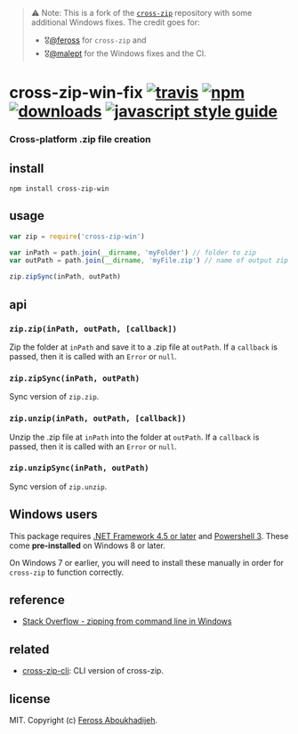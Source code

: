 > ⚠️ Note: This is a fork of the [`cross-zip`](https://github.com/feross/cross-zip) repository with some additional Windows fixes.
> The credit goes for:
> - 🎖️[@feross](https://github.com/) for `cross-zip` and 
> - 🎖️[@malept](https://github.com/malept) for the Windows fixes and the CI.

# cross-zip-win-fix [![travis][travis-image]][travis-url] [![npm][npm-image]][npm-url] [![downloads][downloads-image]][downloads-url] [![javascript style guide][standard-image]][standard-url]

[travis-image]: https://img.shields.io/travis/feross/cross-zip/master.svg
[travis-url]: https://travis-ci.org/feross/cross-zip
[npm-image]: https://img.shields.io/npm/v/cross-zip.svg
[npm-url]: https://npmjs.org/package/cross-zip
[downloads-image]: https://img.shields.io/npm/dm/cross-zip.svg
[downloads-url]: https://npmjs.org/package/cross-zip
[standard-image]: https://img.shields.io/badge/code_style-standard-brightgreen.svg
[standard-url]: https://standardjs.com

### Cross-platform .zip file creation

## install

```
npm install cross-zip-win
```

## usage

```js
var zip = require('cross-zip-win')

var inPath = path.join(__dirname, 'myFolder') // folder to zip
var outPath = path.join(__dirname, 'myFile.zip') // name of output zip file

zip.zipSync(inPath, outPath)
```

## api

### `zip.zip(inPath, outPath, [callback])`

Zip the folder at `inPath` and save it to a .zip file at `outPath`. If a `callback`
is passed, then it is called with an `Error` or `null`.

### `zip.zipSync(inPath, outPath)`

Sync version of `zip.zip`.

### `zip.unzip(inPath, outPath, [callback])`

Unzip the .zip file at `inPath` into the folder at `outPath`. If a `callback` is
passed, then it is called with an `Error` or `null`.

### `zip.unzipSync(inPath, outPath)`

Sync version of `zip.unzip`.

## Windows users

This package requires [.NET Framework 4.5 or later](https://www.microsoft.com/net)
and [Powershell 3](https://www.microsoft.com/en-us/download/details.aspx?id=34595).
These come **pre-installed** on Windows 8 or later.

On Windows 7 or earlier, you will need to install these manually in order for
`cross-zip` to function correctly.

## reference

- [Stack Overflow - zipping from command line in Windows](https://stackoverflow.com/questions/17546016/how-can-you-zip-or-unzip-from-the-command-prompt-using-only-windows-built-in-ca)

## related

- [cross-zip-cli](https://github.com/jprichardson/cross-zip-cli): CLI version of cross-zip.

## license

MIT. Copyright (c) [Feross Aboukhadijeh](http://feross.org).

